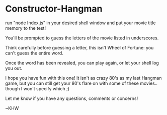 # Constructor-Hangman

run "node Index.js" in your desired shell window and put your movie title memory to the test!

You'll be prompted to guess the letters of the movie listed in underscores.

Think carefully before guessing a letter, this isn't Wheel of Fortune: you can't guess the entire word.

Once the word has been revealed, you can play again, or let your shell log you out.

I hope you have fun with this one! It isn't as crazy 80's as my last Hangman game, but you can still get your 80's flare on with some of these movies.. though I won't specify which ;)


Let me know if you have any questions, comments or concerns! 

~KHW
